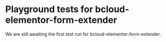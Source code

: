 # Playground tests for bcloud-elementor-form-extender
We are still awaiting the first test run for bcloud-elementor-form-extender.
